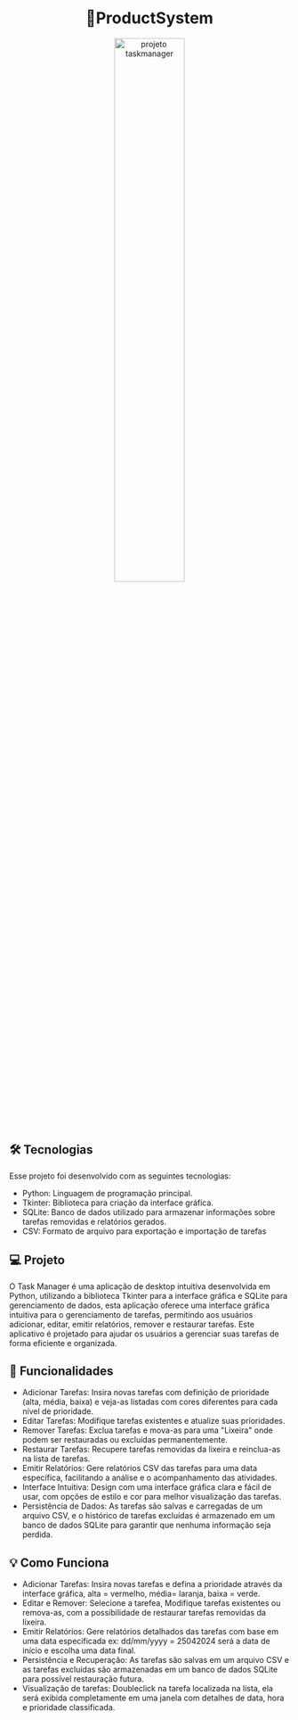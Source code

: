 <h1 align="center">📂ProductSystem</h1>

<p align="center">
  <img alt="projeto taskmanager" src="https://github.com/user-attachments/assets/872350c8-6494-4e9b-b077-b5b527b67cf1" width="50%">
</p>

## 🛠️ Tecnologias

Esse projeto foi desenvolvido com as seguintes tecnologias:

- Python: Linguagem de programação principal.
- Tkinter: Biblioteca para criação da interface gráfica.
- SQLite: Banco de dados utilizado para armazenar informações sobre tarefas removidas e relatórios gerados.
- CSV: Formato de arquivo para exportação e importação de tarefas

## 💻 Projeto

O Task Manager é uma aplicação de desktop intuitiva desenvolvida em Python, utilizando a biblioteca Tkinter para a interface gráfica e SQLite para gerenciamento de dados, esta aplicação oferece uma interface gráfica intuitiva para o gerenciamento de tarefas, permitindo aos usuários adicionar, editar, emitir relatórios, remover e restaurar tarefas. Este aplicativo é projetado para ajudar os usuários a gerenciar suas tarefas de forma eficiente e organizada.

## 🚀 Funcionalidades
- Adicionar Tarefas: Insira novas tarefas com definição de prioridade (alta, média, baixa) e veja-as listadas com cores diferentes para cada nível de prioridade.
- Editar Tarefas: Modifique tarefas existentes e atualize suas prioridades.
- Remover Tarefas: Exclua tarefas e mova-as para uma "Lixeira" onde podem ser restauradas ou excluídas permanentemente.
- Restaurar Tarefas: Recupere tarefas removidas da lixeira e reinclua-as na lista de tarefas.
- Emitir Relatórios: Gere relatórios CSV das tarefas para uma data específica, facilitando a análise e o acompanhamento das atividades.
- Interface Intuitiva: Design com uma interface gráfica clara e fácil de usar, com opções de estilo e cor para melhor visualização das tarefas.
- Persistência de Dados: As tarefas são salvas e carregadas de um arquivo CSV, e o histórico de tarefas excluídas é armazenado em um banco de dados SQLite para garantir que 
  nenhuma informação seja perdida.

## 💡 Como Funciona

- Adicionar Tarefas: Insira novas tarefas e defina a prioridade através da interface gráfica, alta = vermelho, média= laranja, baixa = verde.
- Editar e Remover: Selecione a tarefea, Modifique tarefas existentes ou remova-as, com a possibilidade de restaurar tarefas removidas da lixeira.
- Emitir Relatórios: Gere relatórios detalhados das tarefas com base em uma data especificada ex: dd/mm/yyyy = 25042024 será a data de início e escolha uma data final. 
- Persistência e Recuperação: As tarefas são salvas em um arquivo CSV e as tarefas excluídas são armazenadas em um banco de dados SQLite para possível restauração futura.
- Visualização de tarefas: Doubleclick na tarefa localizada na lista, ela será exibida completamente em uma janela com detalhes de data, hora e prioridade classificada.


